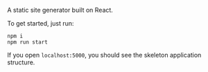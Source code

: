 A static site generator built on React.

To get started, just run:

```
npm i
npm run start
```

If you open `localhost:5000`, you should see the skeleton application structure.